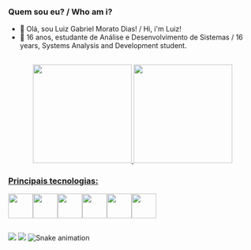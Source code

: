 ### Quem sou eu? / Who am i?
- 👋 Olá, sou Luiz Gabriel Morato Dias! / Hi, i'm Luiz!
- 👀 16 anos, estudante de Análise e Desenvolvimento de Sistemas / 16 years, Systems Analysis and Development student.
##

<div align="center">
  <a href="https://github.com/LuizMorato">
  <img height="200em" src="https://github-readme-stats.vercel.app/api?username=LuizMorato&show_icons=true&theme=dracula&include_all_commits=true&count_private=true"/>
  <img height="200em" src="https://github-readme-stats.vercel.app/api/top-langs/?username=LuizMorato&layout=compact&langs_count=7&theme=dracula"/>
</div>

### Principais tecnologias:
<img src="https://cdn.jsdelivr.net/gh/devicons/devicon/icons/html5/html5-original-wordmark.svg" height=50/><img src="https://cdn.jsdelivr.net/gh/devicons/devicon/icons/css3/css3-original-wordmark.svg" height=50/><img src="https://cdn.jsdelivr.net/gh/devicons/devicon/icons/javascript/javascript-original.svg" height=50/><img src="https://cdn.jsdelivr.net/gh/devicons/devicon/icons/csharp/csharp-original.svg" height=50/><img src="https://cdn.jsdelivr.net/gh/devicons/devicon/icons/dotnetcore/dotnetcore-original.svg" height=50/><img src="https://cdn.jsdelivr.net/gh/devicons/devicon/icons/python/python-original-wordmark.svg" height=50/>          
##
  
<a href ="https://www.linkedin.com/in/luiluimorato/"><img src="https://img.shields.io/badge/LinkedIn-0077B5?style=for-the-badge&logo=linkedin&logoColor=white"></a> <a href = "mailto:contatoluizmorato@hotmail.com"><img src = "https://img.shields.io/badge/Microsoft_Outlook-0078D4?style=for-the-badge&logo=microsoft-outlook&logoColor=white"></a>
![Snake animation](https://github.com/LuizMorato/LuizMorato/blob/output/github-contribution-grid-snake.svg)
